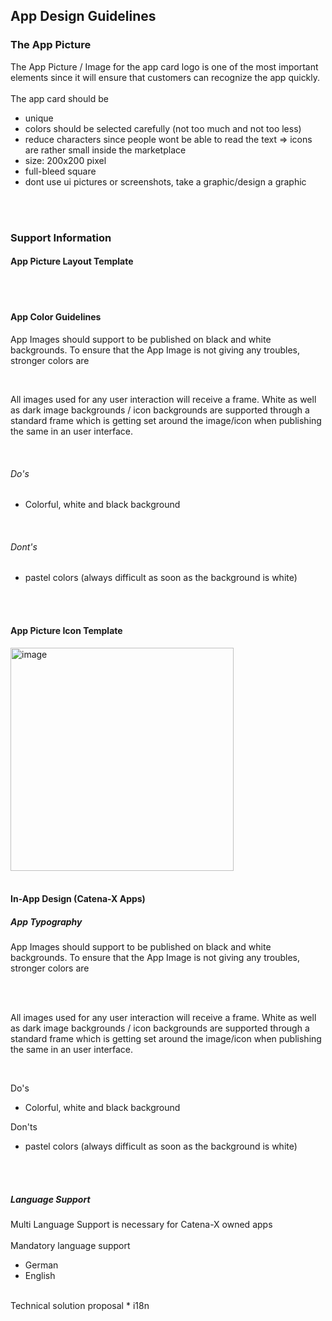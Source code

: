 ## App Design Guidelines

### The App Picture

The App Picture / Image for the app card logo is one of the most important elements since it will ensure that customers can recognize the app quickly.
<br>
<br>
The app card should be

* unique
* colors should be selected carefully (not too much and not too less)
* reduce characters since people wont be able to read the text => icons are rather small inside the marketplace
* size: 200x200 pixel
* full-bleed square
* dont use ui pictures or screenshots, take a graphic/design a graphic

<br>
<br>

### Support Information

#### App Picture Layout Template



<br>
<br>

#### App Color Guidelines

App Images should support to be published on black and white backgrounds. To ensure that the App Image is not giving any troubles, stronger colors are

<br>

All images used for any user interaction will receive a frame. White as well as dark image backgrounds / icon backgrounds are supported through a standard frame which is getting set around the image/icon when publishing the same in an user interface.

<br>

###### Do's

* Colorful, white and black background

<br>

###### Dont's

* pastel colors (always difficult as soon as the background is white)

<br>
<br>

#### App Picture Icon Template

<img width="357" alt="image" src="https://user-images.githubusercontent.com/94133633/211018531-97d26766-33cf-47af-88be-58b10761ce43.png">

<br>
<br>

#### In-App Design (Catena-X Apps)

##### App Typography

App Images should support to be published on black and white backgrounds. To ensure that the App Image is not giving any troubles, stronger colors are

<br>
<br>

All images used for any user interaction will receive a frame. White as well as dark image backgrounds / icon backgrounds are supported through a standard frame which is getting set around the image/icon when publishing the same in an user interface.

<br>

Do's

* Colorful, white and black background

Don'ts

* pastel colors (always difficult as soon as the background is white)

<br>
<br>

##### Language Support

Multi Language Support is necessary for Catena-X owned apps
<br>
<br>
Mandatory language support

* German
* English

<br>
Technical solution proposal
* i18n

<br>
<br>

